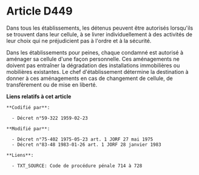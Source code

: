 # Article D449

Dans tous les établissements, les détenus peuvent être autorisés lorsqu'ils se trouvent dans leur cellule, à se livrer
individuellement à des activités de leur choix qui ne préjudicient pas à l'ordre et à la sécurité.

Dans les établissements pour peines, chaque condamné est autorisé à aménager sa cellule d'une façon personnelle. Ces
aménagements ne doivent pas entraîner la dégradation des installations immobilières ou mobilières existantes. Le chef
d'établissement détermine la destination à donner à ces aménagements en cas de changement de cellule, de transfèrement ou de
mise en liberté.

**Liens relatifs à cet article**

	**Codifié par**:

	  - Décret n°59-322 1959-02-23

	**Modifié par**:

	  - Décret n°75-402 1975-05-23 art. 1 JORF 27 mai 1975
	  - Décret n°83-48 1983-01-26 art. 1 JORF 28 janvier 1983

	**Liens**:

	  - TXT_SOURCE: Code de procédure pénale 714 à 728
